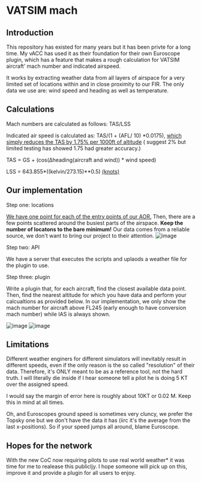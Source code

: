 # VATSIM mach

## Introduction
This repository has existed for many years but it has been privte for a long time. My vACC has used it as their foundation for their own Euroscope plugin, which has a feature that makes a rough calculation for VATSIM aircraft' mach number and indicated airspeed.

It works by extracting weather data from all layers of airspace for a very limited set of locations within and in close proximity to our FIR. The only data we use are: wind speed and heading as well as temperature. 

## Calculations
Mach numbers are calculated as follows: TAS/LSS

Indicated air speed is calculated as: TAS/(1 + (AFL/ 10) *0.0175), [which simply reduces the TAS by 1.75% per 1000ft of altitude](https://skybrary.aero/articles/true-airspeed#:~:text=A%20very%20simple%20rule%20of,every%201000%20ft%20of%20altitude) ( suggest 2% but limited testing has showed 1.75 had greater accuracy.)

TAS = GS + (cos(Δheading(aircraft and wind)) * wind speed)

LSS = 643.855*((kelvin/273.15)**0.5)    [(knots)](https://www.weather.gov/media/epz/wxcalc/speedOfSound.pdf)

## Our implementation
Step one: locations

[We have one point for each of the entry points of our AOR.](https://webtools.kusternet.ch/geo/coordinatesconverter) Then, there are a few points scattered around the busiest parts of the airspace. **Keep the number of locatons to the bare minimum!** Our data comes from a reliable source, we don't want to bring our project to their attention.
![image](https://user-images.githubusercontent.com/51272243/186398340-4fdaa9d9-ca1f-426e-9515-83dab72e739a.png)

Step two: API 

We have a server that executes the scripts and uplaods a weather file for the plugin to use. 

Step three: plugin

Write a plugin that, for each aircraft, find the closest available data point. Then, find the nearest altitude for which you have data and perform your calcualtions as provided below. In our implementation, we only show the mach number for aircraft above FL245 (early enough to have conversion mach number) while IAS is always shown. 

![image](https://user-images.githubusercontent.com/51272243/186400200-e80c135c-f723-46b1-8465-b836c5224516.png)
![image](https://user-images.githubusercontent.com/51272243/186400664-4844bacd-099b-41b9-9704-9059b0872849.png)




## Limitations
Different weather enginers for different simulators will inevitably result in different speeds, even if the only reason is the so called "resolution" of their data. Therefore, it's ONLY meant to be as a reference tool, not the hard truth. I will literally die inside if I hear someone tell a pilot he is doing 5 KT over the assigned speed. 

I would say the margin of error here is roughly about 10KT or 0.02 M. Keep this in mind at all times. 

Oh, and Euroscopes ground speed is sometimes very cluncy, we prefer the Topsky one but we don't have the data it has (iirc it's the average from the last x-positions). So if your speed jumps all around, blame Euroscope.

## Hopes for the network
With the new CoC now requiring pilots to use real world weather* it was time for me to realease this publicljy. I hope someone will pick up on this, improve it and provide a plugin for all users to enjoy. 
